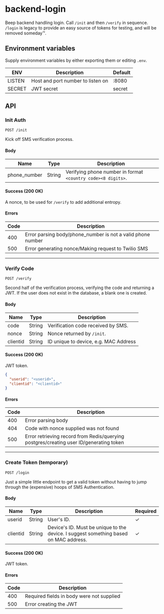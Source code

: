 # backend-login

Beep backend handling login. Call `/init` and then `/verify` in sequence. `/login` is legacy to provide an easy source of tokens for testing, and will be removed someday™.

## Environment variables

Supply environment variables by either exporting them or editing ```.env```.

| ENV | Description | Default |
| ---- | ----------- | ------- |
| LISTEN | Host and port number to listen on | :8080 |
| SECRET | JWT secret | secret |

## API

### Init Auth

```
POST /init
```

Kick off SMS verification process.

#### Body

| Name | Type | Description |
| ---- | ---- | ----------- |
| phone_number | String | Verifying phone number in format `<country code><8 digits>`. |

#### Success (200 OK)

A nonce, to be used for `/verify` to add additional entropy.

#### Errors

| Code | Description |
| ---- | ----------- |
| 400 | Error parsing body/phone_number is not a valid phone number |
| 500 | Error generating nonce/Making request to Twilio SMS |

---

### Verify Code

```
POST /verify
```

Second half of the verification process, verifying the code and returning a JWT. If the user does not exist in the database, a blank one is created.

#### Body

| Name | Type | Description |
| ---- | ---- | ----------- |
| code | String | Verification code received by SMS. |
| nonce | String | Nonce returned by `/init`. |
| clientid | String | ID unique to device, e.g. MAC Address |

#### Success (200 OK)

JWT token.

```json
{
  "userid": "<userid>",
  "clientid": "<clientid>"
}
```

#### Errors

| Code | Description |
| ---- | ----------- |
| 400 | Error parsing body |
| 404 | Code with nonce supplied was not found |
| 500 | Error retrieving record from Redis/querying postgres/creating user ID/generating token |

---

### Create Token (temporary)

```
POST /login
```

Just a simple little endpoint to get a valid token without having to jump through the (expensive) hoops of SMS Authentication.

#### Body

| Name | Type | Description | Required |
| ---- | ---- | ----------- | -------- |
| userid | String | User's ID. | ✓ |
| clientid | String | Device's ID. Must be unique to the device. I suggest something based on MAC address. | ✓ |

#### Success (200 OK)

JWT token.

#### Errors

| Code | Description |
| ---- | ----------- |
| 400 | Required fields in body were not supplied |
| 500 | Error creating the JWT |
